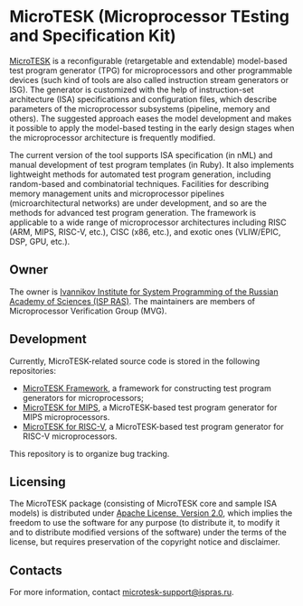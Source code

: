 # MicroTESK (Microprocessor TEsting and Specification Kit)

[MicroTESK](http://microtesk.org) is a reconfigurable (retargetable and extendable) model-based test
program generator (TPG) for microprocessors and other programmable devices (such kind of tools are
also called instruction stream generators or ISG). The generator is customized with the help of
instruction-set architecture (ISA) specifications and configuration files, which describe parameters
of the microprocessor subsystems (pipeline, memory and others). The suggested approach eases the
model development and makes it possible to apply the model-based testing in the early design stages
when the microprocessor architecture is frequently modified.

The current version of the tool supports ISA specification (in nML) and manual development of test
program templates (in Ruby). It also implements lightweight methods for automated test program
generation, including random-based and combinatorial techniques. Facilities for describing memory
management units and microprocessor pipelines (microarchitectural networks) are under development,
and so are the methods for advanced test program generation. The framework is applicable to a wide
range of microprocessor architectures including RISC (ARM, MIPS, RISC-V, etc.), CISC (x86, etc.),
and exotic ones (VLIW/EPIC, DSP, GPU, etc.).

## Owner

The owner is [Ivannikov Institute for System Programming of the Russian Academy of Sciences (ISP RAS)](https://ispras.ru/en).
The maintainers are members of Microprocessor Verification Group (MVG).

## Development

Currently, MicroTESK-related source code is stored in the following repositories:

- [MicroTESK Framework](https://forge.ispras.ru/projects/microtesk),
a framework for constructing test program generators for microprocessors;
- [MicroTESK for MIPS](https://forge.ispras.ru/projects/microtesk-mips64),
a MicroTESK-based test program generator for MIPS microprocessors.
- [MicroTESK for RISC-V](https://forge.ispras.ru/projects/microtesk-riscv),
a MicroTESK-based test program generator for RISC-V microprocessors.

This repository is to organize bug tracking.

## Licensing

The MicroTESK package (consisting of MicroTESK core and sample ISA models) is distributed under
[Apache License, Version 2.0](https://www.apache.org/licenses/LICENSE-2.0), which implies the
freedom to use the software for any purpose (to distribute it, to modify it and to distribute
modified versions of the software) under the terms of the license, but requires preservation of
the copyright notice and disclaimer.

## Contacts

For more information, contact microtesk-support@ispras.ru.
